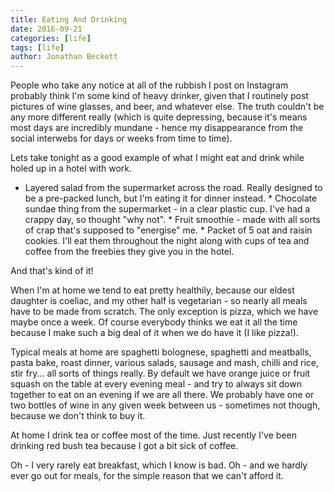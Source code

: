 ```yaml
---
title: Eating And Drinking
date: 2016-09-21
categories: [life]
tags: [life]
author: Jonathan Beckett
---
```


People who take any notice at all of the rubbish I post on Instagram probably think I'm some kind of heavy drinker, given that I routinely post pictures of wine glasses, and beer, and whatever else. The truth couldn't be any more different really (which is quite depressing, because it's means most days are incredibly mundane - hence my disappearance from the social interwebs for days or weeks from time to time).

Lets take tonight as a good example of what I might eat and drink while holed up in a hotel with work.

 * Layered salad from the supermarket across the road. Really designed to be a    pre-packed lunch, but I'm eating it for dinner instead.          * Chocolate sundae thing from the supermarket - in a clear plastic cup. I've    had a crappy day, so thought "why not".          * Fruit smoothie - made with all sorts of crap that's supposed to "energise"    me.          * Packet of 5 oat and raisin cookies. I'll eat them throughout the night along    with cups of tea and coffee from the freebies they give you in the hotel.        

And that's kind of it!

When I'm at home we tend to eat pretty healthily, because our eldest daughter is coeliac, and my other half is vegetarian - so nearly all meals have to be made from scratch. The only exception is pizza, which we have maybe once a week. Of course everybody thinks we eat it all the time because I make such a big deal of it when we do have it (I like pizza!).

Typical meals at home are spaghetti bolognese, spaghetti and meatballs, pasta bake, roast dinner, various salads, sausage and mash, chilli and rice, stir fry... all sorts of things really. By default we have orange juice or fruit squash on the table at every evening meal - and try to always sit down together to eat on an evening if we are all there. We probably have one or two bottles of wine in any given week between us - sometimes not though, because we don't think to buy it.

At home I drink tea or coffee most of the time. Just recently I've been drinking red bush tea because I got a bit sick of coffee.

Oh - I very rarely eat breakfast, which I know is bad. Oh - and we hardly ever go out for meals, for the simple reason that we can't afford it.